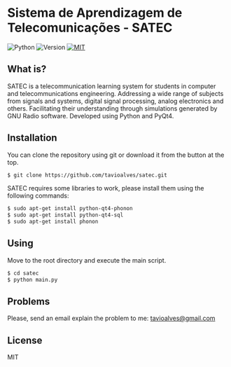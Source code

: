 # Sistema de Aprendizagem de Telecomunicações - SATEC
![Python](https://img.shields.io/badge/Python-v2.7.13-orange.svg) ![Version](https://img.shields.io/badge/version-1.0-green.svg) [![MIT](https://img.shields.io/dub/l/vibe-d.svg)]() 

## What is?

SATEC is a telecommunication learning system for students in computer and telecommunications engineering. Addressing a wide range of subjects from signals and systems, digital signal processing, analog electronics and others. Facilitating their understanding through simulations generated by GNU Radio software. Developed using Python and PyQt4.

## Installation

You can clone the repository using git or download it from the button at the top.

```sh
$ git clone https://github.com/tavioalves/satec.git
````

SATEC requires some libraries to work, please install them using the following commands:

```sh
$ sudo apt-get install python-qt4-phonon
$ sudo apt-get install python-qt4-sql 
$ sudo apt-get install phonon
```

## Using

Move to the root directory and execute the main script.

```sh
$ cd satec
$ python main.py
```
## Problems

Please, send an email explain the problem to me: tavioalves@gmail.com

## License

MIT
